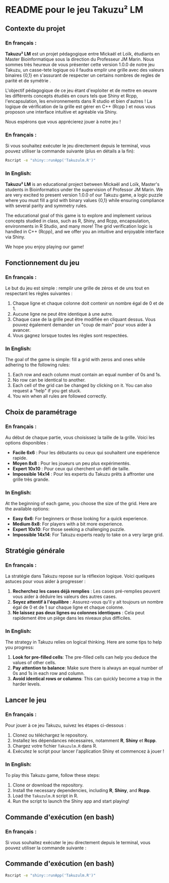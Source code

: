 # README pour le jeu Takuzu² LM

## Contexte du projet
### En français :
**Takuzu² LM** est un projet pédagogique entre Mickaël et Loïk, étudiants en Master Bioinformatique sous la direction du Professeur JM Marin. Nous sommes très heureux de vous présenter cette version 1.0.0  de notre jeu Takuzu, un casse-tete logique où il faudra emplir une grille avec des valeurs binaires {0,1} en s'assurant de respecter un certains nombres de  regles de parité et de symétrie .

L'objectif pédagogique de ce jeu étant d'exploiter et de mettre en oeuvre les différents concepts étudiés en cours tels que Shiny et Rcpp, l'encapsulation, les environnements dans R studio et bien d'autres ! La logique de vérification de la grille est gérer en C++ (Rcpp ) et nous vous proposon une interface intuitive et agréable via Shiny.

Nous espérons que vous apprécierez jouer à notre jeu !

### En français :
Si vous souhaitez exécuter le jeu directement depuis le terminal, vous pouvez utiliser la commande suivante (plus en détails a la fin):

```bash
Rscript -e "shiny::runApp('Takuzulm.R')"
```

### In English:
**Takuzu² LM** is an educational project between Mickaël and Loïk, Master's students in Bioinformatics under the supervision of Professor JM Marin. We are very excited to present version 1.0.0 of our Takuzu game, a logic puzzle where you must fill a grid with binary values {0,1} while ensuring compliance with several parity and symmetry rules.

The educational goal of this game is to explore and implement various concepts studied in class, such as R, Shiny, and Rcpp, encapsulation, environments in R Studio, and many more! The grid verification logic is handled in C++ (Rcpp), and we offer you an intuitive and enjoyable interface via Shiny.

We hope you enjoy playing our game!

## Fonctionnement du jeu

### En français :
Le but du jeu est simple : remplir une grille de zéros et de uns tout en respectant les règles suivantes :

1. Chaque ligne et chaque colonne doit contenir un nombre égal de 0 et de 1.
2. Aucune ligne ne peut être identique à une autre.
3. Chaque case de la grille peut être modifiée en cliquant dessus. Vous pouvez également demander un "coup de main" pour vous aider à avancer.
4. Vous gagnez lorsque toutes les règles sont respectées.

### In English:
The goal of the game is simple: fill a grid with zeros and ones while adhering to the following rules:

1. Each row and each column must contain an equal number of 0s and 1s.
2. No row can be identical to another.
3. Each cell of the grid can be changed by clicking on it. You can also request a "help" if you get stuck.
4. You win when all rules are followed correctly.

## Choix de paramétrage

### En français :
Au début de chaque partie, vous choisissez la taille de la grille. Voici les options disponibles :

- **Facile 6x6** : Pour les débutants ou ceux qui souhaitent une expérience rapide.
- **Moyen 8x8** : Pour les joueurs un peu plus expérimentés.
- **Expert 10x10** : Pour ceux qui cherchent un défi de taille.
- **Impossible 14x14** : Pour les experts du Takuzu prêts à affronter une grille très grande.

### In English:
At the beginning of each game, you choose the size of the grid. Here are the available options:

- **Easy 6x6**: For beginners or those looking for a quick experience.
- **Medium 8x8**: For players with a bit more experience.
- **Expert 10x10**: For those seeking a challenging puzzle.
- **Impossible 14x14**: For Takuzu experts ready to take on a very large grid.

## Stratégie générale

### En français :
La stratégie dans Takuzu repose sur la réflexion logique. Voici quelques astuces pour vous aider à progresser :

1. **Recherchez les cases déjà remplies** : Les cases pré-remplies peuvent vous aider à déduire les valeurs des autres cases.
2. **Soyez attentif à l'équilibre** : Assurez-vous qu'il y ait toujours un nombre égal de 0 et de 1 sur chaque ligne et chaque colonne.
3. **Ne laissez pas deux lignes ou colonnes identiques** : Cela peut rapidement être un piège dans les niveaux plus difficiles.

### In English:
The strategy in Takuzu relies on logical thinking. Here are some tips to help you progress:

1. **Look for pre-filled cells**: The pre-filled cells can help you deduce the values of other cells.
2. **Pay attention to balance**: Make sure there is always an equal number of 0s and 1s in each row and column.
3. **Avoid identical rows or columns**: This can quickly become a trap in the harder levels.

## Lancer le jeu

### En français :
Pour jouer à ce jeu Takuzu, suivez les étapes ci-dessous :

1. Clonez ou téléchargez le repository.
2. Installez les dépendances nécessaires, notamment **R**, **Shiny** et **Rcpp**.
3. Chargez votre fichier `Takuzulm.R` dans R.
4. Exécutez le script pour lancer l'application Shiny et commencez à jouer !

### In English:
To play this Takuzu game, follow these steps:

1. Clone or download the repository.
2. Install the necessary dependencies, including **R**, **Shiny**, and **Rcpp**.
3. Load the `Takuzulm.R` script in R.
4. Run the script to launch the Shiny app and start playing!
## Commande d'exécution (en bash)

### En français :
Si vous souhaitez exécuter le jeu directement depuis le terminal, vous pouvez utiliser la commande suivante :
## Commande d'exécution (en bash)

```bash
Rscript -e "shiny::runApp('Takuzulm.R')"


